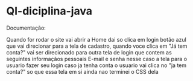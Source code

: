 ﻿# QI-diciplina-java

Documentação:

Quando for rodar o site vai abrir a Home dai so clica em login botão azul que vai direcionar para a tela de cadastro, quando voce clica em "Já tem conta?" vai ser direcionado para outra tela de login que contem as seguintes informaçãos pessoais E-mail e senha nesse caso a tela para o usuario fazer seu login caso ja tenha conta o usuario vai clica no "ja tem conta?" so que essa tela em si ainda nao terminei o CSS dela 
